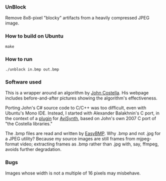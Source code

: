 ### UnBlock

Remove 8x8-pixel "blocky" artifacts from a heavily compressed JPEG image.

### How to build on Ubuntu

`make`

### How to run

`./unblock in.bmp out.bmp`

### Software used

This is a wrapper around an algorithm by [John Costella](http://johncostella.webs.com/unblock/).
His webpage includes before-and-after pictures showing the algorithm's effectiveness.

Porting John's C# source code to C/C++ was too difficult, even with Ubuntu's Mono IDE.
Instead, I started with Alexander Balakhnin's C port,
in the context of a [plugin](http://avisynth.org.ru/unblock/unblock.html)
for [AviSynth](http://sourceforge.net/projects/avisynth2/),
based on John's own 2007 C port of "the Costella libraries."

The .bmp files are read and written by [EasyBMP](http://easybmp.sourceforge.net/).
Why .bmp and not .jpg for a JPEG utility?
Because my source images are still frames from mjpeg-format video;
extracting frames as .bmp rather than .jpg with, say, ffmpeg, avoids further degradation.

### Bugs

Images whose width is not a multiple of 16 pixels may misbehave.
